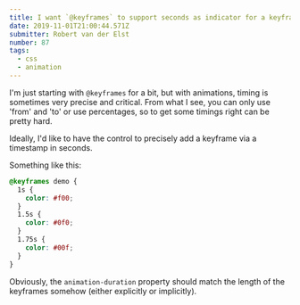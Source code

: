 ```yaml
---
title: I want `@keyframes` to support seconds as indicator for a keyframe
date: 2019-11-01T21:00:44.571Z
submitter: Robert van der Elst
number: 87
tags:
  - css
  - animation
---
```

I'm just starting with `@keyframes` for a bit, but with animations, timing is sometimes very precise and critical. From what I see, you can only use 'from' and 'to' or use percentages, so to get some timings right can be pretty hard.

Ideally, I'd like to have the control to precisely add a keyframe via a timestamp in seconds. 

Something like this:

```css
@keyframes demo {
  1s {
    color: #f00;
  }
  1.5s {
    color: #0f0;
  }
  1.75s {
    color: #00f;
  }
}
```

Obviously, the `animation-duration` property should match the length of the keyframes somehow (either explicitly or implicitly).
